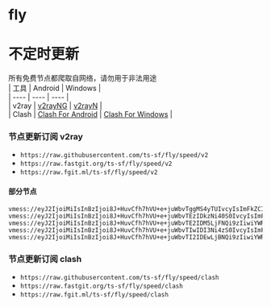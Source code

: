 # fly
# 不定时更新
所有免费节点都爬取自网络，请勿用于非法用途  
|  工具  | Android  | Windows  |  
|  ----  | ----   | ----  |  
| v2ray  | [v2rayNG](https://github.com/2dust/v2rayNG/releases) | [v2rayN](https://github.com/2dust/v2rayN/releases) |  
| Clash  | [Clash For Android](https://github.com/Kr328/ClashForAndroid/releases) | [Clash For Windows](https://github.com/Fndroid/clash_for_windows_pkg/releases) | 
  
### 节点更新订阅  v2ray
- `https://raw.githubusercontent.com/ts-sf/fly/speed/v2`  
- `https://raw.fastgit.org/ts-sf/fly/speed/v2`  
- `https://raw.fgit.ml/ts-sf/fly/speed/v2`  
#### 部分节点  
``` 
vmess://eyJ2IjoiMiIsInBzIjoi8J+HuvCfh7hVU+e+juWbvTggMS4yTUIvcyIsImFkZCI6IjEwNC4zMS4xNi4xNCIsInBvcnQiOiI0NDMiLCJpZCI6ImJiNWJiOWMwLTQ4YjQtMTFlZS1iMzM3LTIwNWM2ZDVmNWQ3OCIsImFpZCI6IjAiLCJzY3kiOiJhdXRvIiwibmV0Ijoid3MiLCJ0eXBlIjoibm9uZSIsImhvc3QiOiJ1cy0yMC4wcmQubmV0IiwicGF0aCI6Ii9AaG9wZXYycmF5IiwidGxzIjoidGxzIiwic25pIjoiIiwidGVzdF9uYW1lIjoiVVPnvo7lm704In0=
vmess://eyJ2IjoiMiIsInBzIjoi8J+HuvCfh7hVU+e+juWbvTEzIDkzNi40S0IvcyIsImFkZCI6InNpbmdhcG9yZS5jb20iLCJwb3J0IjoiNDQzIiwiaWQiOiI2ZGVkZGI3Zi1lNTU3LTQyZGItYmZhMC1jZjQwYjM2YjI3ZTIiLCJhaWQiOiIwIiwic2N5IjoiYXV0byIsIm5ldCI6IndzIiwidHlwZSI6Im5vbmUiLCJob3N0IjoiZC5mcmVlaDEueHl6IiwicGF0aCI6Ii9kb25ndGFpd2FuZy5jb20iLCJ0bHMiOiJ0bHMiLCJzbmkiOiIiLCJ0ZXN0X25hbWUiOiJVU+e+juWbvTEzIn0=
vmess://eyJ2IjoiMiIsInBzIjoi8J+HuvCfh7hVU+e+juWbvTE2IDM5LjFNQi9zIiwiYWRkIjoiY2YtdGVzdC5xNXdyZmY3anRrZGcyMy50b3AiLCJwb3J0IjoiMjA4MiIsImlkIjoiNzZjMDlhN2UtZTBlNC00M2EwLWExZTItZDg1NjNhYTNiYWVkIiwiYWlkIjoiMCIsInNjeSI6ImF1dG8iLCJuZXQiOiJ3cyIsInR5cGUiOiJub25lIiwiaG9zdCI6Im55YzEucTV3cmZmN2p0a2RnMjMudG9wIiwicGF0aCI6Ii9ueWMxIiwidGxzIjoiIiwic25pIjoiIiwidGVzdF9uYW1lIjoiVVPnvo7lm70xNiJ9
vmess://eyJ2IjoiMiIsInBzIjoi8J+HuvCfh7hVU+e+juWbvTIwIDI3Ni4zS0IvcyIsImFkZCI6IjY0LjMyLjQuNTMiLCJwb3J0IjoiNDM1NTYiLCJpZCI6Ijg2NTMwMDRmLWRlNjctNDRjMi05Y2NlLWUwODMwOTMzZmIwMyIsImFpZCI6IjY0Iiwic2N5IjoiYXV0byIsIm5ldCI6InRjcCIsInR5cGUiOiJub25lIiwiaG9zdCI6IiIsInBhdGgiOiIvIiwidGxzIjoiIiwic25pIjoiIiwidGVzdF9uYW1lIjoiVVPnvo7lm70yMCJ9
vmess://eyJ2IjoiMiIsInBzIjoi8J+HuvCfh7hVU+e+juWbvTI2IDEwLjBNQi9zIiwiYWRkIjoiMTA0LjIwLjI3LjI3IiwicG9ydCI6IjQ0MyIsImlkIjoiZmQ4ZWY2MjAtNDhiNC0xMWVlLWIzMzYtMjA1YzZkNWY1ZDc4IiwiYWlkIjoiMCIsInNjeSI6ImF1dG8iLCJuZXQiOiJ3cyIsInR5cGUiOiIiLCJob3N0IjoidXMtbmV0ZmxpeC4wcmQubmV0IiwicGF0aCI6Ii9AaG9wZXYycmF5IiwidGxzIjoidGxzIiwic25pIjoidXMtbmV0ZmxpeC4wcmQubmV0IiwidGVzdF9uYW1lIjoiVVPnvo7lm70yNiJ9
```
### 节点更新订阅  clash
- `https://raw.githubusercontent.com/ts-sf/fly/speed/clash`  
- `https://raw.fastgit.org/ts-sf/fly/speed/clash`  
- `https://raw.fgit.ml/ts-sf/fly/speed/clash`  


